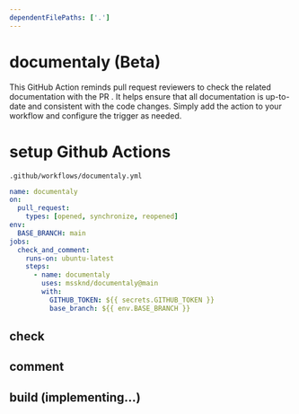 ```yaml
---
dependentFilePaths: ['.']
---
```


# documentaly (Beta)

This GitHub Action reminds pull request reviewers to check the related
documentation with the PR . It helps ensure that all documentation is up-to-date
and consistent with the code changes. Simply add the action to your workflow and
configure the trigger as needed.

# setup Github Actions

`.github/workflows/documentaly.yml`

```yaml
name: documentaly
on:
  pull_request:
    types: [opened, synchronize, reopened]
env:
  BASE_BRANCH: main
jobs:
  check_and_comment:
    runs-on: ubuntu-latest
    steps:
      - name: documentaly
        uses: mssknd/documentaly@main
        with:
          GITHUB_TOKEN: ${{ secrets.GITHUB_TOKEN }}
          base_branch: ${{ env.BASE_BRANCH }}
```

## check

## comment

## build (implementing...)
